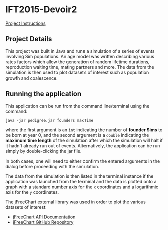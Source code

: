 # IFT2015-Devoir2

[Project Instructions](https://ift2015h21.wordpress.com/2021/02/24/projet-2-nos-ancetres-communs/)

## Project Details

This project was built in Java and runs a simulation of a series of events
involving Sim populations. An age model was written describing various rates
factors which allow the generation of random lifetime durations, reproduction
waiting time, mating partners and more. The data from the simulation is then
used to plot datasets of interest such as population growth and coalescence.

## Running the application

This application can be run from the command line/terminal using the command:
```console
java -jar pedigree.jar founders maxTime
```
where the first argument is an `int` indicating the number of **founder Sims**
to be born at year 0, and the second argument is a `double` indicating the
**maximum time length** of the simulation after which the simulation will halt
if it hadn't already run out of events. Alternatively, the application can be
run simply by double-clicking the jar file.

In both cases, one will need to either confirm the entered arguments in the
dialog before proceeding with the simulation.

The data from the simulation is then listed in the terminal instance if the
application was launched from the terminal and the data is plotted onto a graph
with a standard number axis for the `x` coordinates and a logarithmic axis for
the `y` coordinates.

The jFreeChart external library was used in order to plot the various datasets
of interest:
- [jFreeChart API Documentation](https://www.jfree.org/jfreechart/api/javadoc/index.html)
- [jFreeChart GitHub Repository](https://github.com/jfree/jfreechart)